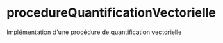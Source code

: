 # procedureQuantificationVectorielle
Implémentation d'une procédure  de  quantification  vectorielle
